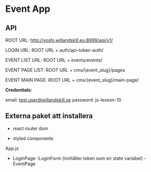 # Event App

## API

ROOT URL: http://yoshi.willandskill.eu:8999/api/v1/

LOGIN URL: ROOT URL + auth/api-token-auth/

EVENT LIST URL: ROOT URL + events/events/

EVENT PAGE LIST: ROOT URL + cms/{event_slug}/pages

EVENT MAIN PAGE: ROOT URL + cms/{event_slug}/main-page/

**Credentials:**

email: test.user@willandskill.se
password: js-lesson-10

## Externa paket att installera

- react router dom

- styled components

App.js

- LoginPage
  -LoginForm (innhåller token som en state variabel)
  -EventPage
